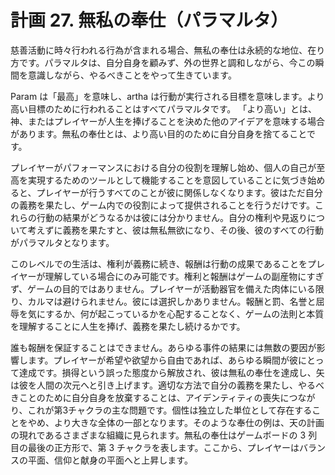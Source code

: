 # 計画 27. 無私の奉仕（パラマルタ）

慈善活動に時々行われる行為が含まれる場合、無私の奉仕は永続的な地位、在り方です。パラマルタは、自分自身を顧みず、外の世界と調和しながら、今この瞬間を意識しながら、やるべきことをやって生きています。

Param は「最高」を意味し、artha は行動が実行される目標を意味します。より高い目標のために行われることはすべてパラマルタです。 「より高い」とは、神、またはプレイヤーが人生を捧げることを決めた他のアイデアを意味する場合があります。無私の奉仕とは、より高い目的のために自分自身を捨てることです。

プレイヤーがパフォーマンスにおける自分の役割を理解し始め、個人の自己が至高を実現するためのツールとして機能することを意図していることに気づき始めると、プレイヤーが行うすべてのことが彼に関係しなくなります。彼はただ自分の義務を果たし、ゲーム内での役割によって提供されることを行うだけです。これらの行動の結果がどうなるかは彼には分かりません。自分の権利や見返りについて考えずに義務を果たすと、彼は無私無欲になり、その後、彼のすべての行動がパラマルタとなります。

このレベルでの生活は、権利が義務に続き、報酬は行動の成果であることをプレイヤーが理解している場合にのみ可能です。権利と報酬はゲームの副産物にすぎず、ゲームの目的ではありません。プレイヤーが活動器官を備えた肉体にいる限り、カルマは避けられません。彼には選択しかありません。報酬と罰、名誉と屈辱を気にするか、何が起こっているかを心配することなく、ゲームの法則と本質を理解することに人生を捧げ、義務を果たし続けるかです。

誰も報酬を保証することはできません。あらゆる事件の結果には無数の要因が影響します。プレイヤーが希望や欲望から自由であれば、あらゆる瞬間が彼にとって達成です。損得という誤った態度から解放され、彼は無私の奉仕を達成し、矢は彼を人間の次元へと引き上げます。適切な方法で自分の義務を果たし、やるべきことのために自分自身を放棄することは、アイデンティティの喪失につながり、これが第3チャクラの主な問題です。個性は独立した単位として存在することをやめ、より大きな全体の一部となります。そのような奉仕の例は、天の計画の現れであるさまざまな組織に見られます。無私の奉仕はゲームボードの 3 列目の最後の正方形で、第 3 チャクラを表します。ここから、プレイヤーはバランスの平面、信仰と献身の平面へと上昇します。
